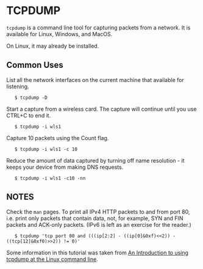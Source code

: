 # TCPDUMP
`tcpdump` is a command line tool for capturing packets from a network. It is available for Linux, Windows, and MacOS.

On Linux, it may already be installed.

## Common Uses

List all the network interfaces on the current machine that available for listening.
```
   $ tcpdump -D
```
Start a capture from a wireless card. The capture will continue until you use CTRL+C to end it.
```
   $ tcpdump -i wls1
```
Capture 10 packets using the Count flag.
```
   $ tcpdump -i wls1 -c 10
```
 Reduce the amount of data captured by turning off name resolution - it keeps your device from making DNS requests.
 ```
    $ tcpdump -i wls1 -c10 -nn
 ```
 
## NOTES
Check the `man` pages.
To  print  all  IPv4 HTTP packets to and from port 80, i.e. print only packets that contain data, not, for example, SYN and FIN packets and ACK-only packets.  (IPv6 is left as an exercise for the reader.)
```
   $ tcpdump 'tcp port 80 and (((ip[2:2] - ((ip[0]&0xf)<<2)) - ((tcp[12]&0xf0)>>2)) != 0)'
```
Some information in this tutorial was taken from <a href="https://opensource.com/article/18/10/introduction-tcpdump">An Introduction to using tcpdump at the Linux command line</a>.
